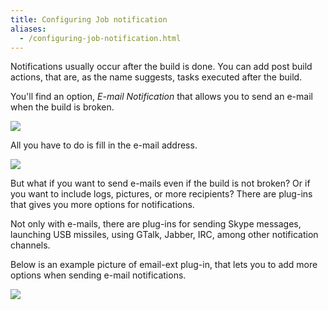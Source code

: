 ```yaml
---
title: Configuring Job notification
aliases:
  - /configuring-job-notification.html
---
```


Notifications usually occur after the build is done. You can add
post build actions, that are, as the name suggests, tasks executed
after the build.

You'll find an option, <em>E-mail Notification</em> that allows you to
send an e-mail when the build is broken.

<p class="center">
	<a href="/img/screenshot_notifications_001.png">
		<img src="/img/screenshot_notifications_001.png">
	</a>
</p>

All you have to do is fill in the e-mail address.

<p class="center">
	<a href="/img/screenshot_notifications_002.png">
		<img src="/img/screenshot_notifications_002.png">
	</a>
</p>

But what if you want to send e-mails even if the build is not
broken? Or if you want to include logs, pictures, or more recipients?
There are plug-ins that gives you more options for notifications.

Not only with e-mails, there are plug-ins for sending Skype
messages, launching USB missiles, using GTalk, Jabber, IRC, among
other notification channels.

Below is an example picture of email-ext plug-in, that lets you to
add more options when sending e-mail notifications.

<p class="center">
	<a href="/img/screenshot_notifications_003.png">
		<img src="/img/screenshot_notifications_003.png">
	</a>
</p>
